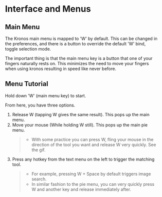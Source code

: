 # Interface and Menus

## Main Menu

The Kronos main menu is mapped to 'W' by default. 
This can be changed in the preferences, and there is a button to override the default 'W' bind, toggle selection mode.

The important thing is that the main menu key is a button that one of your fingers naturally rests on. This minimizes the need to move your fingers when using kronos
resulting in speed like never before.

## Menu Tutorial

Hold down 'W' (main menu key) to start.

From here, you have three options.

1. Release W (tapping W gives the same result). This pops up the main menu.
&NewLine;  
&NewLine;
2. Move your mouse (While holding W still). This pops up the main pie menu.
   > - With some practice you can press W, fling your mouse in the direction of the tool you want and release W very quickly. See the gif.
&NewLine;  
&NewLine;
3. Press any hotkey from the text menu on the left to trigger the matching tool.
   > - For example, pressing W + Space by default triggers image search.
&NewLine;  
&NewLine;
   > - In similar fashion to the pie menu, you can very quickly press W and another key and release immediately after.

